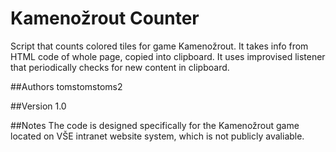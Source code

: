 # Kamenožrout Counter

Script that counts colored tiles for game Kamenožrout.
It takes info from HTML code of whole page, copied into clipboard.
It uses improvised listener that periodically checks for new content in clipboard.

##Authors
tomstomstoms2

##Version
1.0

##Notes
The code is designed specifically for the Kamenožrout game located on VŠE intranet website system, which is not publicly avaliable. 
